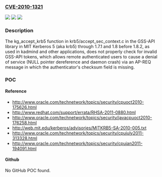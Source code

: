 ### [CVE-2010-1321](https://cve.mitre.org/cgi-bin/cvename.cgi?name=CVE-2010-1321)
![](https://img.shields.io/static/v1?label=Product&message=n%2Fa&color=blue)
![](https://img.shields.io/static/v1?label=Version&message=n%2Fa&color=blue)
![](https://img.shields.io/static/v1?label=Vulnerability&message=n%2Fa&color=brighgreen)

### Description

The kg_accept_krb5 function in krb5/accept_sec_context.c in the GSS-API library in MIT Kerberos 5 (aka krb5) through 1.7.1 and 1.8 before 1.8.2, as used in kadmind and other applications, does not properly check for invalid GSS-API tokens, which allows remote authenticated users to cause a denial of service (NULL pointer dereference and daemon crash) via an AP-REQ message in which the authenticator's checksum field is missing.

### POC

#### Reference
- http://www.oracle.com/technetwork/topics/security/cpuoct2010-175626.html
- http://www.redhat.com/support/errata/RHSA-2011-0880.html
- http://www.oracle.com/technetwork/topics/security/javacpuoct2010-176258.html
- http://web.mit.edu/kerberos/advisories/MITKRB5-SA-2010-005.txt
- http://www.oracle.com/technetwork/topics/security/cpujuly2011-313328.html
- http://www.oracle.com/technetwork/topics/security/cpujan2011-194091.html

#### Github
No GitHub POC found.

